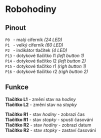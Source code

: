 # Robohodiny

## Pinout
`P0 ` - malý ciferník *(24 LED)* <br>
`P1 ` - velký ciferník *(60 LED)* <br>
`P2 ` - indikátor tlačítek *(4 LED)* <br>
`P13` - dotykové tlačítko l1 *(left button 1)* <br>
`P14` - dotykové tlačítko l2 *(left button 2)* <br>
`P15` - dotykové tlačítko r1 *(righ button 1)* <br>
`P16` - dotykové tlačítko r2 *(righ button 2)* <br>

## Funkce
**Tlačítko L1** - změní stav na *hodiny* <br>
**Tlačítko L2** - změní stav na *stopky* <br>

**Tlačítko R1** - stav *hodiny* - zobrazí čas <br>
**Tlačítko R1** - stav *stopky* - spustí časování <br>
**Tlačítko R2** - stav *hodiny* - zobrazí datum <br>
**Tlačítko R2** - stav *stopky* - zastaví časování <br>

